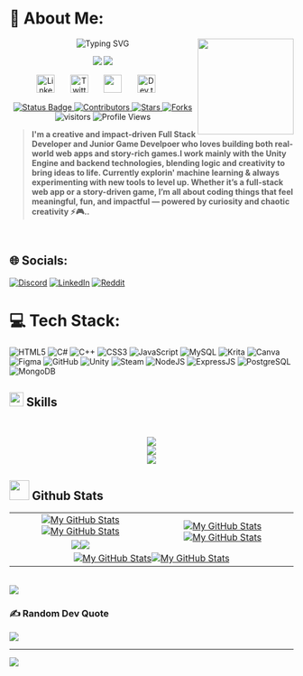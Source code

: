 # 💫 About Me:


<img align='right' src='https://user-images.githubusercontent.com/5713670/87202985-820dcb80-c2b6-11ea-9f56-7ec461c497c3.gif' width='170"'>

<p align="center">
  <img src="https://readme-typing-svg.demolab.com/?lines=Full%20Stack%20Web%20Developer;Junior%20Game%20Developer;Pixel%20Artist;Prototyper&font=Fira%20Code&center=true&width=600&height=60&color=D2042D&vCenter=true&pause=1000&size=28" alt="Typing SVG"/>
</p>

<p align="center">
  <img src="https://img.shields.io/badge/Code%20With-Passion-D2042D?style=for-the-badge&logo=github" />
  <img src="https://img.shields.io/badge/Creativity-100%25-D2042D?style=for-the-badge&logo=star" />
</p>
<!-- Social icons section -->
<p align="center">
  <a href="http://www.linkedin.com/in/anjali-jayakumar-145902320"><img width="32px" alt="LinkedIn" title="LinkedIn" src="https://i.imgur.com/yRpa1dQ.png"/></a>
  &#8287;&#8287;&#8287;&#8287;&#8287;
  <a href="https://x.com/anjali_j79"><img width="32px" alt="Twitter" title="Twitter" src="https://i.imgur.com/AixJgnm.png"/></a>
  &#8287;&#8287;&#8287;&#8287;&#8287;
  <a href="https://discord.gg/Y9uUv6JF" alt="Discord" title="Dev Pro Tips Discord Server"><img width="32px" src="https://i.imgur.com/OViZO8J.png"/></a>
  &#8287;&#8287;&#8287;&#8287;&#8287;
  <a href="https://dev.to/oncloud_9"><img width="32px" alt="Dev.to" title="DenverCoder1 Dev.to" src="https://i.imgur.com/mVm29vK.png"></a>
  &#8287;&#8287;&#8287;&#8287;&#8287;
<!--   &#8287;&#8287;&#8287;&#8287;&#8287;
  <a href="http://eyl327.mywebcommunity.org/promos/"><img width="32px" alt="Free Stuff" title="Free gifts for you" src="https://i.imgur.com/0uVwkoZ.png"/></a> -->
</p>

<p align="center">
    <!-- Status badge (customize as needed) -->
    <a href="https://github.com/cloudQuest7/cloudQuest7">
        <img src="https://img.shields.io/badge/status-active-brightgreen.svg" alt="Status Badge">
    </a>
    <!-- Contributors badge -->
    <a href="https://github.com/cloudQuest7/cloudQuest7/graphs/contributors">
        <img src="https://img.shields.io/github/contributors/cloudQuest7/cloudQuest7?color=blue" alt="Contributors">
    </a>
    <!-- Stars badge -->
    <a href="https://github.com/cloudQuest7/cloudQuest7">
        <img src="https://img.shields.io/github/stars/cloudQuest7/cloudQuest7?style=social" alt="Stars">
    </a>
    <!-- Forks badge -->
    <a href="https://github.com/cloudQuest7/cloudQuest7/network/members">
        <img src="https://img.shields.io/github/forks/cloudQuest7/cloudQuest7.svg?color=blue&logo=github" alt="Forks">
    </a>
    <!-- Visitors badge -->
    <img src="https://visitor-badge.laobi.icu/badge?page_id=cloudQuest7.cloudQuest7" alt="visitors"/>
    <!-- Profile views badge (optional) -->
    <img src="https://komarev.com/ghpvc/?username=cloudQuest7&color=blue" alt="Profile Views"/>
</p>

> <b>I'm a creative and impact-driven Full Stack Developer and Junior Game Develpoer who loves building both real-world web apps and story-rich games.I work mainly with the Unity Engine and backend technologies, blending logic and creativity to bring ideas to life. Currently explorin' machine learning & always experimenting with new tools to level up. Whether it’s a full-stack web app or a story-driven game, I’m all about coding things that feel meaningful, fun, and impactful — powered by curiosity and chaotic creativity ⚡🎮..</b>

</br>
     
        
## 🌐 Socials:    
[![Discord](https://img.shields.io/badge/Discord-%237289DA.svg?logo=discord&logoColor=white)](https://discord.gg/https://discord.gg/Y9uUv6JF) [![LinkedIn](https://img.shields.io/badge/LinkedIn-%230077B5.svg?logo=linkedin&logoColor=white)](https://linkedin.com/in/https://www.linkedin.com/in/anjali-jayakumar-145902320?utm_source=share&utm_campaign=share_via&utm_content=profile&utm_medium=android_app) [![Reddit](https://img.shields.io/badge/Reddit-%23FF4500.svg?logo=Reddit&logoColor=white)](https://reddit.com/user/https://www.reddit.com/user/AKI7_onCloud9/?utm_source=share&utm_medium=web3x&utm_name=web3xcss&utm_term=1&utm_content=share_button) 
 
# 💻 Tech Stack:    
![HTML5](https://img.shields.io/badge/html5-%23E34F26.svg?style=for-the-badge&logo=html5&logoColor=white) ![C#](https://img.shields.io/badge/c%23-%23239120.svg?style=for-the-badge&logo=csharp&logoColor=white) ![C++](https://img.shields.io/badge/c++-%2300599C.svg?style=for-the-badge&logo=c%2B%2B&logoColor=white) ![CSS3](https://img.shields.io/badge/css3-%231572B6.svg?style=for-the-badge&logo=css3&logoColor=white) ![JavaScript](https://img.shields.io/badge/javascript-%23323330.svg?style=for-the-badge&logo=javascript&logoColor=%23F7DF1E)  ![MySQL](https://img.shields.io/badge/mysql-4479A1.svg?style=for-the-badge&logo=mysql&logoColor=white) ![Krita](https://img.shields.io/badge/Krita-203759?style=for-the-badge&logo=krita&logoColor=EEF37B) ![Canva](https://img.shields.io/badge/Canva-%2300C4CC.svg?style=for-the-badge&logo=Canva&logoColor=white)  ![Figma](https://img.shields.io/badge/figma-%23F24E1E.svg?style=for-the-badge&logo=figma&logoColor=white) ![GitHub](https://img.shields.io/badge/github-%23121011.svg?style=for-the-badge&logo=github&logoColor=white) ![Unity](https://img.shields.io/badge/unity-%23000000.svg?style=for-the-badge&logo=unity&logoColor=white)  ![Steam](https://img.shields.io/badge/steam-%23000000.svg?style=for-the-badge&logo=steam&logoColor=white) 
 ![NodeJS](https://img.shields.io/badge/node.js-%2343853D.svg?style=for-the-badge&logo=node.js&logoColor=white) ![ExpressJS](https://img.shields.io/badge/express.js-%23404d59.svg?style=for-the-badge&logo=express&logoColor=%2361DAFB) ![PostgreSQL](https://img.shields.io/badge/postgresql-%23316192.svg?style=for-the-badge&logo=postgresql&logoColor=white) ![MongoDB](https://img.shields.io/badge/mongodb-%2347A248.svg?style=for-the-badge&logo=mongodb&logoColor=white)



## <img src="https://media2.giphy.com/media/QssGEmpkyEOhBCb7e1/giphy.gif?cid=ecf05e47a0n3gi1bfqntqmob8g9aid1oyj2wr3ds3mg700bl&rid=giphy.gif" width ="25"><b> Skills</b>
<br>

<p align="center">
  <a href="https://skillicons.dev">
    <img src="https://skillicons.dev/icons?i=c,cpp,html,css,js,C#" />
	  <br>
    <img src="https://skillicons.dev/icons?i=bootstrap,nodejs,express,postgres,unity" />
	  <br>
    <img src="https://skillicons.dev/icons?i=git,postman" />
  </a>
</p>


## <img src="https://media.giphy.com/media/iY8CRBdQXODJSCERIr/giphy.gif" width="35"><b> Github Stats </b>

<table>
    <tr>
        <td align="center"><a href="https://github.com/cloudQuest7#gh-light-mode-only"><img src="https://github-readme-stats.vercel.app/api?username=cloudQuest7&show_icons=true&theme=default&include_all_commits=true#gh-light-mode-only" alt="My GitHub Stats"/></a><a href="https://github.com/cloudQuest7#gh-dark-mode-only"><img src="https://github-readme-stats.vercel.app/api?username=cloudQuest7&show_icons=true&theme=tokyonight&include_all_commits=true#gh-dark-mode-only" alt="My GitHub Stats"/></a></td>
        <td rowspan="2" align="center"><a href="https://github.com/cloudQuest7#gh-light-mode-only"><img src="https://github-readme-stats.vercel.app/api/top-langs/?username=cloudQuest7&theme=default&langs_count=8#gh-light-mode-only" alt="My GitHub Stats"/></a><a href="https://github.com/cloudQuest7#gh-dark-mode-only"><img src="https://github-readme-stats.vercel.app/api/top-langs/?username=cloudQuest7&theme=tokyonight&langs_count=8#gh-dark-mode-only" alt="My GitHub Stats"/></a></td>
    </tr>
    <tr>
        <td align="center"><a href="https://github.com/cloudQuest7#gh-light-mode-only"><img src="https://github-readme-streak-stats.herokuapp.com/?user=cloudQuest7&theme=default"/></a><a href="https://github.com/cloudQuest7#gh-dark-mode-only"><img src="https://github-readme-streak-stats.herokuapp.com/?user=cloudQuest7&theme=tokyonight"/></a></td>
    </tr>
    <tr>
        <td colspan="2" align="center"><a href="https://github.com/vaibhavvikas#gh-light-mode-only"><img src="https://raw.githubusercontent.com/vaibhavvikas/vaibhavvikas/output/github-contribution-grid-snake-default.svg#gh-light-mode-only" alt="My GitHub Stats"/></a><a href="https://github.com/vaibhavvikas#gh-dark-mode-only"><img src="https://raw.githubusercontent.com/vaibhavvikas/vaibhavvikas/output/github-contribution-grid-snake-dark.svg#gh-dark-mode-only" alt="My GitHub Stats"/></a></td>
    </tr>
</table>

<br>
<img src="https://user-images.githubusercontent.com/73097560/115834477-dbab4500-a447-11eb-908a-139a6edaec5c.gif">
<br>
	
### ✍️ Random Dev Quote
![](https://quotes-github-readme.vercel.app/api?type=horizontal&theme=tokyonight)

---
[![](https://visitcount.itsvg.in/api?id=cloudQuest7&icon=2&color=1)](https://visitcount.itsvg.in)


